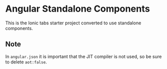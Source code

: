 # Angular Standalone Components

This is the Ionic tabs starter project converted to use standalone components.

## Note

In `angular.json` it is important that the JIT compiler is not used, so be sure to delete `aot:false`.
